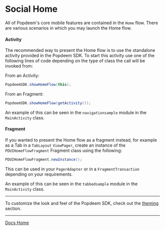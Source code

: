 # Social Home

All of Popdeem's core mobile features are contained in the `Home` flow. There are various scenarios in which you may launch the Home flow.

#### Activity

The recommended way to present the Home flow is to use the standalone activity provided in the Popdeem SDK. To start this activity use one of the following lines of code depending on the type of class the call will be invoked from:

From an Activity:
```java
PopdeemSDK.showHomeFlow(this);
```

From an Fragment:
```java
PopdeemSDK.showHomeFlow(getActivity());
```

An example of this can be seen in the `navigationsample` module in the `MainActivity` class.

#### Fragment

If you wanted to present the Home flow as a fragment instead, for example as a Tab in a `TabLayout` `ViewPager`, create an instance of the `PDUIHomeFlowFragment` Fragment class using the following:
```java
PDUIHomeFlowFragment.newInstance();
```

This can be used in your `PagerAdapter` or in a `FragmentTransaction` depending on your requirements.

An example of this can be seen in the `tabbedsample` module in the `MainActivity` class.

---

To customize the look and feel of the Popdeem SDK, check out the [theming](theme.md "Theme") section.  

---
[Docs Home](./ "Docs Home")
